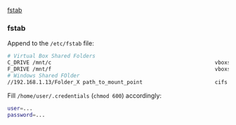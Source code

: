 [fstab](#fstab)

### fstab

Append to the `/etc/fstab` file:
```bash
# Virtual Box Shared Folders
C_DRIVE /mnt/c                                                    vboxsf  uid=1000,gid=1000 0 0
F_DRIVE /mnt/f                                                    vboxsf  uid=1000,gid=1000 0 0
# Windows Shared FOlder
//192.168.1.13/Folder_X path_to_mount_point                       cifs    uid=1000,gid=1000,credentials=/home/user/.credentials 0 0
```
Fill `/home/user/.credentials` (`chmod 600`) accordingly:
```bash
user=...
password=...
```

